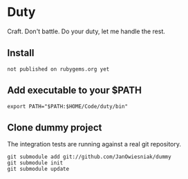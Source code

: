 # Duty

Craft.
Don't battle.
Do your duty, let me handle the rest.

## Install

```
not published on rubygems.org yet
```

## Add executable to your $PATH

```
export PATH="$PATH:$HOME/Code/duty/bin"
```

## Clone dummy project

The integration tests are running against a real git repository.

```
git submodule add git://github.com/JanOwiesniak/dummy
git submodule init
git submodule update
```
